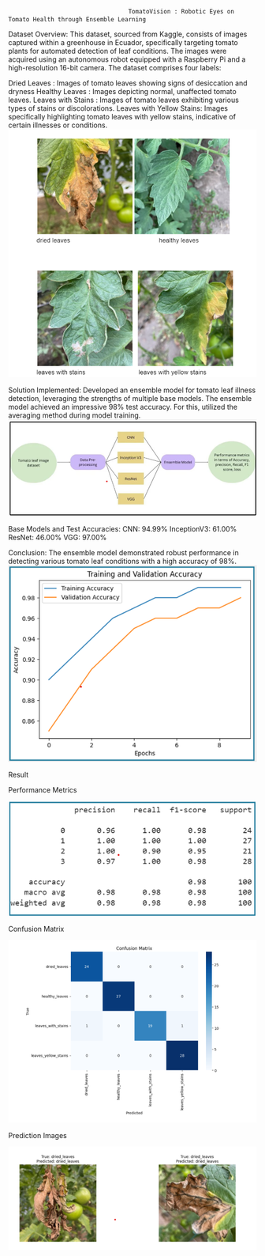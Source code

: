                                       TomatoVision : Robotic Eyes on Tomato Health through Ensemble Learning

Dataset Overview:
This dataset, sourced from Kaggle, consists of images captured within a greenhouse in Ecuador, specifically targeting tomato plants for automated detection of leaf conditions. The images were acquired using an autonomous robot equipped with a Raspberry Pi and a high-resolution 16-bit camera. The dataset comprises four labels:

Dried Leaves :  Images of tomato leaves showing signs of desiccation and dryness
Healthy Leaves : Images depicting normal, unaffected tomato leaves.
Leaves with Stains :  Images of tomato leaves exhibiting various types of stains or discolorations.
Leaves with Yellow Stains: Images specifically highlighting tomato leaves with yellow stains, indicative of certain illnesses or conditions.
![Data](https://github.com/AnjaliJha1221/AuTOMATO---Tomato-Leaf-Illness-Detection/blob/main/leaves.png "Data")


Solution Implemented:
Developed an ensemble model for tomato leaf illness detection, leveraging the strengths of multiple base models. The ensemble model achieved an impressive 98% test accuracy. For this, utilized the averaging method during model training.
![Methodology](https://github.com/AnjaliJha1221/AuTOMATO---Tomato-Leaf-Illness-Detection/blob/main/Screenshot%202024-05-13%20103922.png "Methodology")


Base Models and Test Accuracies:
CNN: 94.99%
InceptionV3: 61.00%
ResNet: 46.00%
VGG: 97.00%

Conclusion:
The ensemble model demonstrated robust performance in detecting various tomato leaf conditions with a high accuracy of 98%.
![Curve](https://github.com/AnjaliJha1221/AuTOMATO---Tomato-Leaf-Illness-Detection/blob/main/Train%26val_curve.png "Curve")

Result


Performance Metrics

![Performance Metrics](https://github.com/AnjaliJha1221/AuTOMATO---Tomato-Leaf-Illness-Detection/blob/main/performance%20metrics.png "Performance Metrics")



Confusion Matrix


![CM](https://github.com/AnjaliJha1221/AuTOMATO---Tomato-Leaf-Illness-Detection/blob/main/confusion%20matrix.png "CM")


Prediction Images


![Predictions](https://github.com/AnjaliJha1221/AuTOMATO---Tomato-Leaf-Illness-Detection/blob/main/predictions.png "Data")
